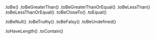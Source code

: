.toBe()
.toBeGreaterThan()
.toBeGreaterThanOrEqual()
.toBeLessThan()
.toBeLessThanOrEqual()
.toBeCloseTo()
.toEqual()

.toBeNull()
.toBeTruthy()
.toBeFalsy()
.toBeUndefined()

.toHaveLength()
.toContain()